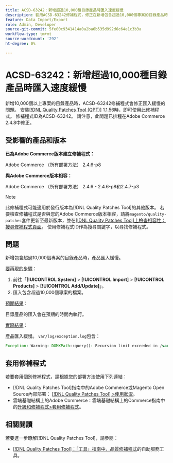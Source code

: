 ```yaml
---
title: ACSD-63242：新增超過10,000種目錄產品時匯入速度緩慢
description: 套用ACSD-63242修補程式，修正在新增包含超過10,000個專案的目錄產品時，匯入速度緩慢的Adobe Commerce問題。
feature: Data Import/Export
role: Admin, Developer
source-git-commit: 5fe00c9341414a0a2ba6b535d992d6c64e1c3b3a
workflow-type: tm+mt
source-wordcount: '292'
ht-degree: 0%

---
```


# ACSD-63242：新增超過10,000種目錄產品時匯入速度緩慢

新增10,000個以上專案的目錄產品時，ACSD-63242修補程式會修正匯入緩慢的問題。 安裝[[!DNL Quality Patches Tool (QPT)]](/help/tools/quality-patches-tool/quality-patches-tool-to-self-serve-quality-patches.md) 1.1.56時，即可使用此修補程式。 修補程式ID為ACSD-63242。 請注意，此問題已排程在Adobe Commerce 2.4.8中修正。

## 受影響的產品和版本

**已為Adobe Commerce版本建立修補程式：**

Adobe Commerce （所有部署方法） 2.4.6-p8

**與Adobe Commerce版本相容：**

Adobe Commerce （所有部署方法） 2.4.6 - 2.4.6-p8和2.4.7-p3

>[!NOTE]
>
>此修補程式可能適用於發行版本為[!DNL Quality Patches Tool]的其他版本。 若要檢查修補程式是否與您的Adobe Commerce版本相容，請將`magento/quality-patches`套件更新至最新版本，並在[[!DNL Quality Patches Tool]上檢查相容性：搜尋修補程式頁面](https://experienceleague.adobe.com/tools/commerce-quality-patches/index.html?lang=zh-Hant)。 使用修補程式ID作為搜尋關鍵字，以尋找修補程式。

## 問題

新增包含超過10,000個專案的目錄產品時，產品匯入緩慢。

<u>要再現的步驟</u>：

1. 前往「**[!UICONTROL System]** > **[!UICONTROL Import]** > **[!UICONTROL Products]** > **[!UICONTROL Add/Update]**」。
1. 匯入包含超過10,000個專案的檔案。

<u>預期結果</u>：

目錄產品的匯入會在預期的時間內執行。

<u>實際結果</u>：

產品匯入緩慢。 `var/log/exception.log`包含：

```PHP
Exception: Warning: DOMXPath::query(): Recursion limit exceeded in /var/www/html/lib/internal/Magento/Framework/Validator/HTML/ConfigurableWYSIWYGValidator.php on line 114 in /var/www/html/lib/internal/Magento/Framework/App/ErrorHandler.php:62
```

## 套用修補程式

若要套用個別修補程式，請根據您的部署方法使用下列連結：

* [!DNL Quality Patches Tool]指南中的Adobe Commerce或Magento Open Source內部部署： [[!DNL Quality Patches Tool] >使用狀況](/help/tools/quality-patches-tool/usage.md)。
* 雲端基礎結構上的Adobe Commerce：雲端基礎結構上的Commerce指南中的[升級和修補程式>套用修補程式](https://experienceleague.adobe.com/docs/commerce-cloud-service/user-guide/develop/upgrade/apply-patches.html?lang=zh-Hant)。


## 相關閱讀

若要進一步瞭解[!DNL Quality Patches Tool]，請參閱：

* [[!DNL Quality Patches Tool]：「工具」指南中，品質修補程式](/help/tools/quality-patches-tool/quality-patches-tool-to-self-serve-quality-patches.md)的自助服務工具。
